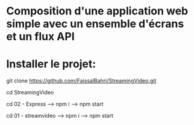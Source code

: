 # Composition d'une application web simple avec un ensemble d'écrans et un flux API 

# Installer le projet:

git clone https://github.com/FaissalBahri/StreamingVideo.git

   cd StreamingVideo
   
   cd 02 - Express --> npm i --> npm start
        
   cd 01 - streamvideo --> npm i --> npm start
   
   

